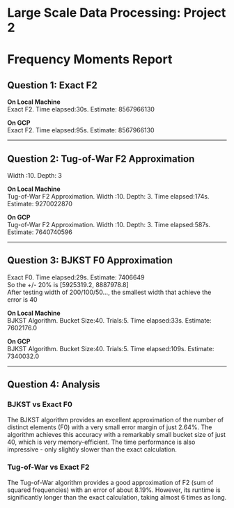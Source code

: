 # Large Scale Data Processing: Project 2
# Frequency Moments Report

## Question 1: Exact F2

**On Local Machine**  
Exact F2. Time elapsed:30s. Estimate: 8567966130

**On GCP**  
Exact F2. Time elapsed:95s. Estimate: 8567966130

---

## Question 2: Tug-of-War F2 Approximation  
Width :10. Depth: 3

**On Local Machine**  
Tug-of-War F2 Approximation. Width :10. Depth: 3. Time elapsed:174s. Estimate: 9270022870

**On GCP**  
Tug-of-War F2 Approximation. Width :10. Depth: 3. Time elapsed:587s. Estimate: 7640740596

---

## Question 3: BJKST F0 Approximation  

Exact F0. Time elapsed:29s. Estimate: 7406649  
So the +/- 20% is [5925319.2, 8887978.8]  
After testing width of 200/100/50…, the smallest width that achieve the error is 40

**On Local Machine**  
BJKST Algorithm. Bucket Size:40. Trials:5. Time elapsed:33s. Estimate: 7602176.0

**On GCP**  
BJKST Algorithm. Bucket Size:40. Trials:5. Time elapsed:109s. Estimate: 7340032.0

---

## Question 4: Analysis

### BJKST vs Exact F0

The BJKST algorithm provides an excellent approximation of the number of distinct elements (F0) with a very small error margin of just 2.64%. The algorithm achieves this accuracy with a remarkably small bucket size of just 40, which is very memory-efficient. The time performance is also impressive - only slightly slower than the exact calculation.

### Tug-of-War vs Exact F2

The Tug-of-War algorithm provides a good approximation of F2 (sum of squared frequencies) with an error of about 8.19%. However, its runtime is significantly longer than the exact calculation, taking almost 6 times as long.
